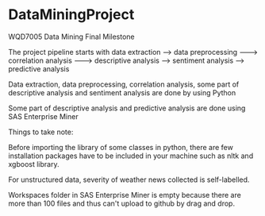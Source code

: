 # DataMiningProject
WQD7005 Data Mining Final Milestone

The project pipeline starts with data extraction --> data preprocessing ---> correlation analysis ---> descriptive analysis --> sentiment analysis --> predictive analysis

Data extraction, data preprocessing, correlation analysis, some part of descriptive analysis and sentiment analysis are done by using Python

Some part of descriptive analysis and predictive analysis are done using SAS Enterprise Miner

Things to take note:

Before importing the library of some classes in python, there are few installation packages have to be included in your machine such as nltk and xgboost library.

For unstructured data, severity of weather news collected is self-labelled.

Workspaces folder in SAS Enterprise Miner is empty because there are more than 100 files and thus can't upload to github by drag and drop.
